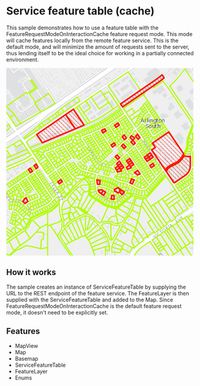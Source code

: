 # Service feature table (cache)

This sample demonstrates how to use a feature table with the FeatureRequestModeOnInteractionCache feature request mode. This mode will cache features locally from the remote feature service. This is the default mode, and will minimize the amount of requests sent to the server, thus lending itself to be the ideal choice for working in a partially connected environment.

![](screenshot.png)

## How it works

The sample creates an instance of ServiceFeatureTable by supplying the URL to the REST endpoint of the feature service. The FeatureLayer is then supplied with the ServiceFeatureTable and added to the Map. Since FeatureRequestModeOnInteractionCache is the default feature request mode, it doesn't need to be explicitly set. 

## Features
- MapView
- Map
- Basemap
- ServiceFeatureTable
- FeatureLayer
- Enums
